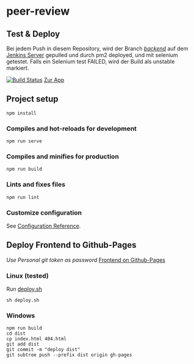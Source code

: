 
# peer-review
## Test & Deploy
Bei jedem Push in diesem Repository, wird der Branch [*backend*](https://github.com/IPRP/Peer-Review-Platform-Frontend/tree/backend) auf dem [Jenkins Server](https://jenkins.dergeorg.at) gepulled und durch pm2 deployed, und mit selenium getestet. Falls ein Selenium test FAILED, wird der Build als unstable markiert.

[![Build Status](https://jenkins.dergeorg.at/buildStatus/icon?job=InnoFrontend)](https://jenkins.dergeorg.at/job/InnoFrontend/)
[Zur App](https://iprp.dergeorg.at)

## Project setup
```
npm install
```

### Compiles and hot-reloads for development
```
npm run serve
```

### Compiles and minifies for production
```
npm run build
```

### Lints and fixes files
```
npm run lint
```

### Customize configuration
See [Configuration Reference](https://cli.vuejs.org/config/).


## Deploy Frontend to Github-Pages
*Use Personal git token as password*
[Frontend on Github-Pages](https://iprp.github.io/Peer-Review-Platform-Frontend/)
### Linux (tested)
Run [deploy.sh](https://github.com/IPRP/Peer-Review-Platform-Frontend/blob/pagesFix/deploy.sh)
```
sh deploy.sh
```
### Windows
```
npm run build
cd dist
cp index.html 404.html
git add dist
git commit -m "deploy dist"
git subtree push --prefix dist origin gh-pages
```


